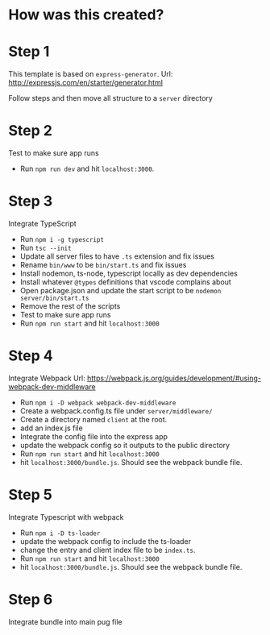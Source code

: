 
# How was this created?

# Step 1
This template is based on `express-generator`. 
Url: http://expressjs.com/en/starter/generator.html

Follow steps and then move all structure to a `server` directory

# Step 2
Test to make sure app runs
- Run `npm run dev` and hit `localhost:3000`.

# Step 3
Integrate TypeScript
- Run `npm i -g typescript`
- Run `tsc --init` 
- Update all server files to have `.ts` extension and fix issues
- Rename `bin/www` to be `bin/start.ts` and fix issues
- Install nodemon, ts-node, typescript locally as dev dependencies
- Install whatever `@types` definitions that vscode complains about
- Open package.json and update the start script to be `nodemon server/bin/start.ts`
- Remove the rest of the scripts
- Test to make sure app runs
- Run `npm run start` and hit `localhost:3000`

# Step 4
Integrate Webpack
Url: https://webpack.js.org/guides/development/#using-webpack-dev-middleware

- Run `npm i -D webpack webpack-dev-middleware`
- Create a webpack.config.ts file under `server/middleware/`
- Create a directory named `client` at the root.
- add an index.js file
- Integrate the config file into the express app
- update the webpack config so it outputs to the public directory
- Run `npm run start` and hit `localhost:3000`
- hit `localhost:3000/bundle.js`. Should see the webpack bundle file.

# Step 5 
Integrate Typescript with webpack
- Run `npm i -D ts-loader`
- update the webpack config to include the ts-loader
- change the entry and client index file to be `index.ts`.
- Run `npm run start` and hit `localhost:3000`
- hit `localhost:3000/bundle.js`. Should see the webpack bundle file.

# Step 6
Integrate bundle into main pug file



